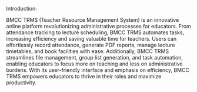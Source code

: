 Introduction:

BMCC TRMS (Teacher Resource Management System) is an innovative
online platform revolutionizing administrative processes for educators. From
attendance tracking to lecture scheduling, BMCC TRMS automates tasks,
increasing efficiency and saving valuable time for teachers. Users can
effortlessly record attendance, generate PDF reports, manage lecture
timetables, and book facilities with ease.
Additionally, BMCC TRMS streamlines file management, group list generation,
and task automation, enabling educators to focus more on teaching and less
on administrative burdens. With its user-friendly interface and emphasis on
efficiency, BMCC TRMS empowers educators to thrive in their roles and
maximize productivity.
